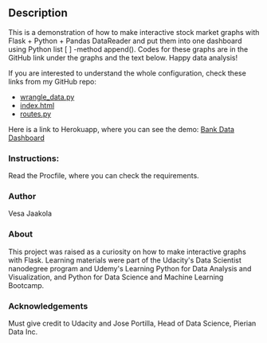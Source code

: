 ## Description


This is a demonstration of how to make interactive stock market graphs with Flask + Python + Pandas DataReader 
and put them into one dashboard using Python list [ ] -method append(). 
Codes for these graphs are in the GitHub link under the graphs and the text below. Happy data analysis!

If you are interested to understand the whole configuration, check these links from my GitHub repo: 

- [wrangle_data.py](https://github.com/VesaJ/bank-data-dashboard/blob/master/wrangling_scripts/wrangle_data.py)
- [index.html](https://github.com/VesaJ/bank-data-dashboard/blob/master/bankapp/templates/index.html)
- [routes.py](https://github.com/VesaJ/bank-data-dashboard/blob/master/bankapp/routes.py)

Here is a link to Herokuapp, where you can see the demo:
[Bank Data Dashboard](https://bank-data-demo.herokuapp.com)

### Instructions:
Read the Procfile, where you can check the requirements.

### Author

Vesa Jaakola

### About
This project was raised as a curiosity on how to make interactive graphs with Flask. Learning materials were part of the Udacity's Data Scientist nanodegree program and Udemy's Learning Python for Data Analysis and Visualization, and Python for Data Science and Machine Learning Bootcamp.



### Acknowledgements
Must give credit to Udacity and Jose Portilla, Head of Data Science, Pierian Data Inc.


